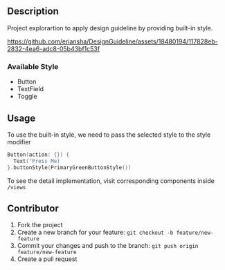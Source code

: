 ## Description
Project explorartion to apply design guideline by providing built-in style.

https://github.com/eriansha/DesignGuideline/assets/18480194/117828eb-2832-4ea6-adc8-05b43bf1c53f

### Available Style
- Button
- TextField
- Toggle

## Usage
To use the built-in style, we need to pass the selected style to the style modifier
```swift
Button(action: {}) {
  Text("Press Me)
}.buttonStyle(PrimaryGreenButtonStyle())
```

To see the detail implementation, visit corresponding components inside `/views`

## Contributor
1. Fork the project
2. Create a new branch for your feature: `git checkout -b feature/new-feature`
3. Commit your changes and push to the branch: `git push origin feature/new-feature`
4. Create a pull request

